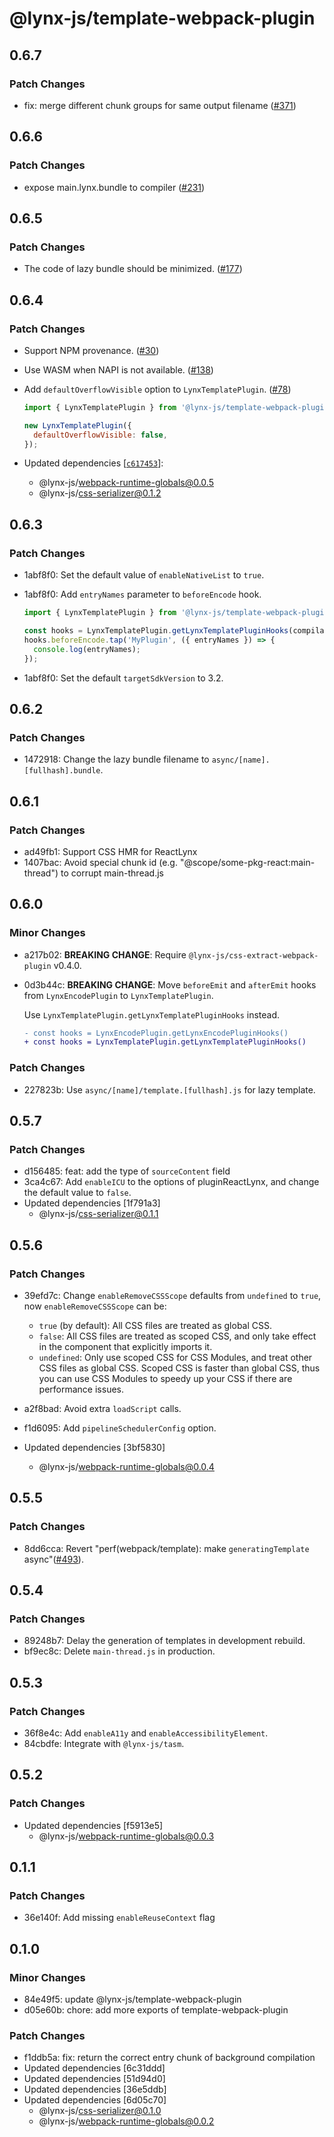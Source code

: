 # @lynx-js/template-webpack-plugin

## 0.6.7

### Patch Changes

- fix: merge different chunk groups for same output filename ([#371](https://github.com/lynx-family/lynx-stack/pull/371))

## 0.6.6

### Patch Changes

- expose main.lynx.bundle to compiler ([#231](https://github.com/lynx-family/lynx-stack/pull/231))

## 0.6.5

### Patch Changes

- The code of lazy bundle should be minimized. ([#177](https://github.com/lynx-family/lynx-stack/pull/177))

## 0.6.4

### Patch Changes

- Support NPM provenance. ([#30](https://github.com/lynx-family/lynx-stack/pull/30))

- Use WASM when NAPI is not available. ([#138](https://github.com/lynx-family/lynx-stack/pull/138))

- Add `defaultOverflowVisible` option to `LynxTemplatePlugin`. ([#78](https://github.com/lynx-family/lynx-stack/pull/78))

  ```js
  import { LynxTemplatePlugin } from '@lynx-js/template-webpack-plugin';

  new LynxTemplatePlugin({
    defaultOverflowVisible: false,
  });
  ```

- Updated dependencies [[`c617453`](https://github.com/lynx-family/lynx-stack/commit/c617453aea967aba702967deb2916b5c883f03bb)]:
  - @lynx-js/webpack-runtime-globals@0.0.5
  - @lynx-js/css-serializer@0.1.2

## 0.6.3

### Patch Changes

- 1abf8f0: Set the default value of `enableNativeList` to `true`.
- 1abf8f0: Add `entryNames` parameter to `beforeEncode` hook.

  ```js
  import { LynxTemplatePlugin } from '@lynx-js/template-webpack-plugin';

  const hooks = LynxTemplatePlugin.getLynxTemplatePluginHooks(compilation);
  hooks.beforeEncode.tap('MyPlugin', ({ entryNames }) => {
    console.log(entryNames);
  });
  ```

- 1abf8f0: Set the default `targetSdkVersion` to 3.2.

## 0.6.2

### Patch Changes

- 1472918: Change the lazy bundle filename to `async/[name].[fullhash].bundle`.

## 0.6.1

### Patch Changes

- ad49fb1: Support CSS HMR for ReactLynx
- 1407bac: Avoid special chunk id (e.g. "@scope/some-pkg-react:main-thread") to corrupt main-thread.js

## 0.6.0

### Minor Changes

- a217b02: **BREAKING CHANGE**: Require `@lynx-js/css-extract-webpack-plugin` v0.4.0.
- 0d3b44c: **BREAKING CHANGE**: Move `beforeEmit` and `afterEmit` hooks from `LynxEncodePlugin` to `LynxTemplatePlugin`.

  Use `LynxTemplatePlugin.getLynxTemplatePluginHooks` instead.

  ```diff
  - const hooks = LynxEncodePlugin.getLynxEncodePluginHooks()
  + const hooks = LynxTemplatePlugin.getLynxTemplatePluginHooks()
  ```

### Patch Changes

- 227823b: Use `async/[name]/template.[fullhash].js` for lazy template.

## 0.5.7

### Patch Changes

- d156485: feat: add the type of `sourceContent` field
- 3ca4c67: Add `enableICU` to the options of pluginReactLynx, and change the default value to `false`.
- Updated dependencies [1f791a3]
  - @lynx-js/css-serializer@0.1.1

## 0.5.6

### Patch Changes

- 39efd7c: Change `enableRemoveCSSScope` defaults from `undefined` to `true`, now `enableRemoveCSSScope` can be:

  - `true` (by default): All CSS files are treated as global CSS.
  - `false`: All CSS files are treated as scoped CSS, and only take effect in the component that explicitly imports it.
  - `undefined`: Only use scoped CSS for CSS Modules, and treat other CSS files as global CSS. Scoped CSS is faster than global CSS, thus you can use CSS Modules to speedy up your CSS if there are performance issues.

- a2f8bad: Avoid extra `loadScript` calls.
- f1d6095: Add `pipelineSchedulerConfig` option.
- Updated dependencies [3bf5830]
  - @lynx-js/webpack-runtime-globals@0.0.4

## 0.5.5

### Patch Changes

- 8dd6cca: Revert "perf(webpack/template): make `generatingTemplate` async"([#493](https://github.com/lynx-wg/lynx-stack/pull/493)).

## 0.5.4

### Patch Changes

- 89248b7: Delay the generation of templates in development rebuild.
- bf9ec8c: Delete `main-thread.js` in production.

## 0.5.3

### Patch Changes

- 36f8e4c: Add `enableA11y` and `enableAccessibilityElement`.
- 84cbdfe: Integrate with `@lynx-js/tasm`.

## 0.5.2

### Patch Changes

- Updated dependencies [f5913e5]
  - @lynx-js/webpack-runtime-globals@0.0.3

## 0.1.1

### Patch Changes

- 36e140f: Add missing `enableReuseContext` flag

## 0.1.0

### Minor Changes

- 84e49f5: update @lynx-js/template-webpack-plugin
- d05e60b: chore: add more exports of template-webpack-plugin

### Patch Changes

- f1ddb5a: fix: return the correct entry chunk of background compilation
- Updated dependencies [6c31ddd]
- Updated dependencies [51d94d0]
- Updated dependencies [36e5ddb]
- Updated dependencies [6d05c70]
  - @lynx-js/css-serializer@0.1.0
  - @lynx-js/webpack-runtime-globals@0.0.2

